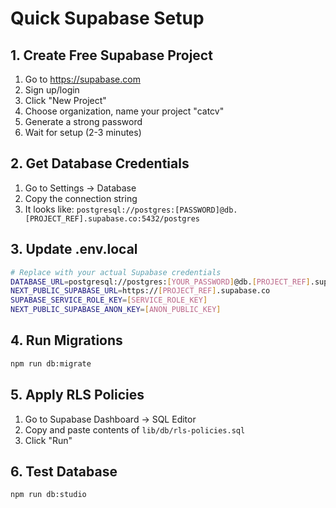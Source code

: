 # Quick Supabase Setup

## 1. Create Free Supabase Project
1. Go to https://supabase.com
2. Sign up/login
3. Click "New Project"
4. Choose organization, name your project "catcv"
5. Generate a strong password
6. Wait for setup (2-3 minutes)

## 2. Get Database Credentials
1. Go to Settings → Database
2. Copy the connection string
3. It looks like: `postgresql://postgres:[PASSWORD]@db.[PROJECT_REF].supabase.co:5432/postgres`

## 3. Update .env.local
```bash
# Replace with your actual Supabase credentials
DATABASE_URL=postgresql://postgres:[YOUR_PASSWORD]@db.[PROJECT_REF].supabase.co:5432/postgres
NEXT_PUBLIC_SUPABASE_URL=https://[PROJECT_REF].supabase.co
SUPABASE_SERVICE_ROLE_KEY=[SERVICE_ROLE_KEY]
NEXT_PUBLIC_SUPABASE_ANON_KEY=[ANON_PUBLIC_KEY]
```

## 4. Run Migrations
```bash
npm run db:migrate
```

## 5. Apply RLS Policies
1. Go to Supabase Dashboard → SQL Editor
2. Copy and paste contents of `lib/db/rls-policies.sql`
3. Click "Run"

## 6. Test Database
```bash
npm run db:studio
```